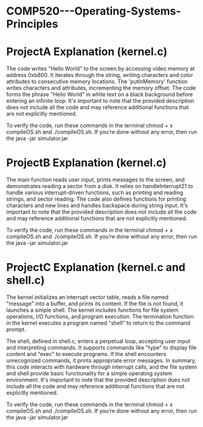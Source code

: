# COMP520---Operating-Systems-Principles

# ProjectA Explanation (kernel.c)
The code writes "Hello World" to the screen by accessing video memory at address 0xb800. It iterates through the string, writing characters and color attributes to consecutive memory locations. The 'putInMemory' function writes characters and attributes, incrementing the memory offset. The code forms the phrase "Hello World" in white text on a black background before entering an infinite loop. It's important to note that the provided description does not include all the code and may reference additional functions that are not explicitly mentioned.

To verify the code, run these commands in the terminal chmod + x compileOS.sh and ./compileOS.sh. If you’re done without any error, then run the java -jar simulator.jar 

# ProjectB Explanation (kernel.c)
The main function reads user input, prints messages to the screen, and demonstrates reading a sector from a disk. It relies on handleInterrupt21 to handle various interrupt-driven functions, such as printing and reading strings, and sector reading. The code also defines functions for printing characters and new lines and handles backspace during string input. It's important to note that the provided description does not include all the code and may reference additional functions that are not explicitly mentioned.

To verify the code, run these commands in the terminal chmod + x compileOS.sh and ./compileOS.sh. If you’re done without any error, then run the java -jar simulator.jar 

# ProjectC Explanation (kernel.c and shell.c)
The kernel initializes an interrupt vector table, reads a file named "message" into a buffer, and prints its content. If the file is not found, it launches a simple shell. The kernel includes functions for file system operations, I/O functions, and program execution. The termination function in the kernel executes a program named "shell" to return to the command prompt. 

The shell, defined in shell.c, enters a perpetual loop, accepting user input and interpreting commands. It supports commands like "type" to display file content and "exec" to execute programs. If the shell encounters unrecognized commands, it prints appropriate error messages. In summary, this code interacts with hardware through interrupt calls, and the file system and shell provide basic functionality for a simple operating system environment. It's important to note that the provided description does not include all the code and may reference additional functions that are not explicitly mentioned.

To verify the code, run these commands in the terminal chmod + x compileOS.sh and ./compileOS.sh. If you’re done without any error, then run the java -jar simulator.jar 
